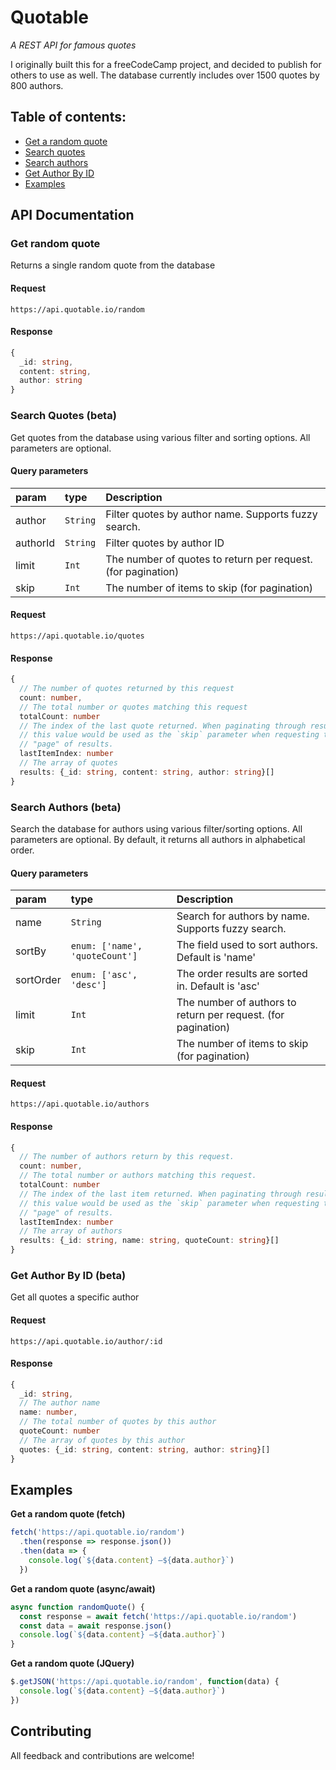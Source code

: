 # Quotable

_A REST API for famous quotes_

I originally built this for a freeCodeCamp project, and decided to publish for others to use as well. The database currently includes over 1500 quotes by 800 authors.

## Table of contents:

- [Get a random quote](#get-random-quote)
- [Search quotes](#search-quotes-beta)
- [Search authors](#search-authors-beta)
- [Get Author By ID](#get-author-by-id-beta)
- [Examples](#examples)

## API Documentation

### Get random quote

Returns a single random quote from the database

#### Request

```http
https://api.quotable.io/random
```

#### Response

```ts
{
  _id: string,
  content: string,
  author: string
}
```

### Search Quotes (beta)

Get quotes from the database using various filter and sorting options. All parameters are optional.

#### Query parameters

| param    | type     | Description                                                  |
| :------- | :------- | :----------------------------------------------------------- |
| author   | `String` | Filter quotes by author name. Supports fuzzy search.         |
| authorId | `String` | Filter quotes by author ID                                   |
| limit    | `Int`    | The number of quotes to return per request. (for pagination) |
| skip     | `Int`    | The number of items to skip (for pagination)                 |

#### Request

```http
https://api.quotable.io/quotes
```

#### Response

```ts
{
  // The number of quotes returned by this request
  count: number,
  // The total number or quotes matching this request
  totalCount: number
  // The index of the last quote returned. When paginating through results,
  // this value would be used as the `skip` parameter when requesting the next
  // "page" of results.
  lastItemIndex: number
  // The array of quotes
  results: {_id: string, content: string, author: string}[]
}
```

### Search Authors (beta)

Search the database for authors using various filter/sorting options. All parameters are optional. By default, it returns all authors in alphabetical order.

#### Query parameters

| param     | type                           | Description                                                   |
| :-------- | :----------------------------- | :------------------------------------------------------------ |
| name      | `String`                       | Search for authors by name. Supports fuzzy search.            |
| sortBy    | `enum: ['name', 'quoteCount']` | The field used to sort authors. Default is 'name'             |
| sortOrder | `enum: ['asc', 'desc']`        | The order results are sorted in. Default is 'asc'             |
| limit     | `Int`                          | The number of authors to return per request. (for pagination) |
| skip      | `Int`                          | The number of items to skip (for pagination)                  |

#### Request

```http
https://api.quotable.io/authors
```

#### Response

```ts
{
  // The number of authors return by this request.
  count: number,
  // The total number or authors matching this request.
  totalCount: number
  // The index of the last item returned. When paginating through results,
  // this value would be used as the `skip` parameter when requesting the next
  // "page" of results.
  lastItemIndex: number
  // The array of authors
  results: {_id: string, name: string, quoteCount: string}[]
}
```

### Get Author By ID (beta)

Get all quotes a specific author

#### Request

```http
https://api.quotable.io/author/:id
```

#### Response

```ts
{
  _id: string,
  // The author name
  name: number,
  // The total number of quotes by this author
  quoteCount: number
  // The array of quotes by this author
  quotes: {_id: string, content: string, author: string}[]
}
```

## Examples

**Get a random quote (fetch)**

```js
fetch('https://api.quotable.io/random')
  .then(response => response.json())
  .then(data => {
    console.log(`${data.content} —${data.author}`)
  })
```

**Get a random quote (async/await)**

```js
async function randomQuote() {
  const response = await fetch('https://api.quotable.io/random')
  const data = await response.json()
  console.log(`${data.content} —${data.author}`)
}
```

**Get a random quote (JQuery)**

```js
$.getJSON('https://api.quotable.io/random', function(data) {
  console.log(`${data.content} —${data.author}`)
})
```

## Contributing

All feedback and contributions are welcome!
